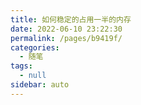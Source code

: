 ```yaml
---
title: 如何稳定的占用一半的内存
date: 2022-06-10 23:22:30
permalink: /pages/b9419f/
categories: 
  - 随笔
tags: 
  - null
sidebar: auto
---
```


